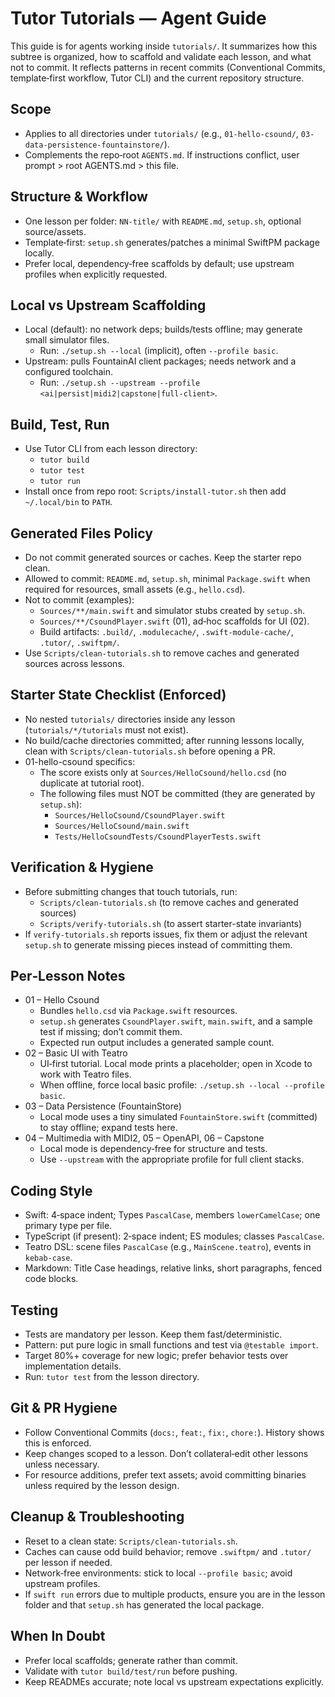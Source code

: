 # Tutor Tutorials — Agent Guide

This guide is for agents working inside `tutorials/`. It summarizes how this subtree is organized, how to scaffold and validate each lesson, and what not to commit. It reflects patterns in recent commits (Conventional Commits, template‑first workflow, Tutor CLI) and the current repository structure.

## Scope
- Applies to all directories under `tutorials/` (e.g., `01-hello-csound/`, `03-data-persistence-fountainstore/`).
- Complements the repo‑root `AGENTS.md`. If instructions conflict, user prompt > root AGENTS.md > this file.

## Structure & Workflow
- One lesson per folder: `NN-title/` with `README.md`, `setup.sh`, optional source/assets.
- Template‑first: `setup.sh` generates/patches a minimal SwiftPM package locally.
- Prefer local, dependency‑free scaffolds by default; use upstream profiles when explicitly requested.

## Local vs Upstream Scaffolding
- Local (default): no network deps; builds/tests offline; may generate small simulator files.
  - Run: `./setup.sh --local` (implicit), often `--profile basic`.
- Upstream: pulls FountainAI client packages; needs network and a configured toolchain.
  - Run: `./setup.sh --upstream --profile <ai|persist|midi2|capstone|full-client>`.

## Build, Test, Run
- Use Tutor CLI from each lesson directory:
  - `tutor build`
  - `tutor test`
  - `tutor run`
- Install once from repo root: `Scripts/install-tutor.sh` then add `~/.local/bin` to `PATH`.

## Generated Files Policy
- Do not commit generated sources or caches. Keep the starter repo clean.
- Allowed to commit: `README.md`, `setup.sh`, minimal `Package.swift` when required for resources, small assets (e.g., `hello.csd`).
- Not to commit (examples):
  - `Sources/**/main.swift` and simulator stubs created by `setup.sh`.
  - `Sources/**/CsoundPlayer.swift` (01), ad‑hoc scaffolds for UI (02).
  - Build artifacts: `.build/`, `.modulecache/`, `.swift-module-cache/`, `.tutor/`, `.swiftpm/`.
- Use `Scripts/clean-tutorials.sh` to remove caches and generated sources across lessons.

## Starter State Checklist (Enforced)
- No nested `tutorials/` directories inside any lesson (`tutorials/*/tutorials` must not exist).
- No build/cache directories committed; after running lessons locally, clean with `Scripts/clean-tutorials.sh` before opening a PR.
- 01-hello-csound specifics:
  - The score exists only at `Sources/HelloCsound/hello.csd` (no duplicate at tutorial root).
  - The following files must NOT be committed (they are generated by `setup.sh`):
    - `Sources/HelloCsound/CsoundPlayer.swift`
    - `Sources/HelloCsound/main.swift`
    - `Tests/HelloCsoundTests/CsoundPlayerTests.swift`

## Verification & Hygiene
- Before submitting changes that touch tutorials, run:
  - `Scripts/clean-tutorials.sh` (to remove caches and generated sources)
  - `Scripts/verify-tutorials.sh` (to assert starter-state invariants)
- If `verify-tutorials.sh` reports issues, fix them or adjust the relevant `setup.sh` to generate missing pieces instead of committing them.

## Per‑Lesson Notes
- 01 – Hello Csound
  - Bundles `hello.csd` via `Package.swift` resources.
  - `setup.sh` generates `CsoundPlayer.swift`, `main.swift`, and a sample test if missing; don’t commit them.
  - Expected run output includes a generated sample count.
- 02 – Basic UI with Teatro
  - UI‑first tutorial. Local mode prints a placeholder; open in Xcode to work with Teatro files.
  - When offline, force local basic profile: `./setup.sh --local --profile basic`.
- 03 – Data Persistence (FountainStore)
  - Local mode uses a tiny simulated `FountainStore.swift` (committed) to stay offline; expand tests here.
- 04 – Multimedia with MIDI2, 05 – OpenAPI, 06 – Capstone
  - Local mode is dependency‑free for structure and tests.
  - Use `--upstream` with the appropriate profile for full client stacks.

## Coding Style
- Swift: 4‑space indent; Types `PascalCase`, members `lowerCamelCase`; one primary type per file.
- TypeScript (if present): 2‑space indent; ES modules; classes `PascalCase`.
- Teatro DSL: scene files `PascalCase` (e.g., `MainScene.teatro`), events in `kebab-case`.
- Markdown: Title Case headings, relative links, short paragraphs, fenced code blocks.

## Testing
- Tests are mandatory per lesson. Keep them fast/deterministic.
- Pattern: put pure logic in small functions and test via `@testable import`.
- Target 80%+ coverage for new logic; prefer behavior tests over implementation details.
- Run: `tutor test` from the lesson directory.

## Git & PR Hygiene
- Follow Conventional Commits (`docs:`, `feat:`, `fix:`, `chore:`). History shows this is enforced.
- Keep changes scoped to a lesson. Don’t collateral‑edit other lessons unless necessary.
- For resource additions, prefer text assets; avoid committing binaries unless required by the lesson design.

## Cleanup & Troubleshooting
- Reset to a clean state: `Scripts/clean-tutorials.sh`.
- Caches can cause odd build behavior; remove `.swiftpm/` and `.tutor/` per lesson if needed.
- Network‑free environments: stick to local `--profile basic`; avoid upstream profiles.
- If `swift run` errors due to multiple products, ensure you are in the lesson folder and that `setup.sh` has generated the local package.

## When In Doubt
- Prefer local scaffolds; generate rather than commit.
- Validate with `tutor build/test/run` before pushing.
- Keep READMEs accurate; note local vs upstream expectations explicitly.
